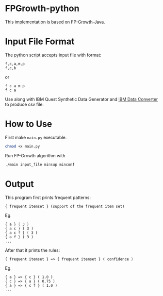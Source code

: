 # FPGrowth-python
This implementation is based on [FP-Growth-Java](https://github.com/goodinges/FP-Growth-Java).
# Input File Format
The python script accepts input file with format:
```
f,c,a,m,p
f,c,b
```
or
```
f c a m p
f c a
```
Use along with IBM Quest Synthetic Data Generator and [IBM Data Converter](https://github.com/mhwong2007/IBM-Quest-Data-Converter) to produce csv file.

# How to Use
First make `main.py` executable.
``` sh
chmod +x main.py
```
Run FP-Growth algorithm with
``` sh
./main input_file minsup minconf
```

# Output
This program first prints frequent patterns:
```
{ frequent itemset } (support of the frequent item set)
```
Eg.
```
{ a } ( 3 )
{ a c } ( 3 )
{ a c f } ( 3 )
{ a f } ( 3 )
...
```
After that it prints the rules:
```
{ frequent itemset } => { frequent itemset } ( confidence )
```
Eg.
```
{ a } => { c } ( 1.0 )
{ c } => { a } ( 0.75 )
{ a } => { c f } ( 1.0 )
...
```
